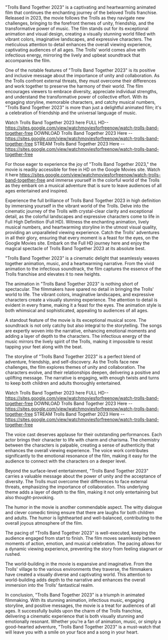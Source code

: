 "Trolls Band Together 2023" is a captivating and heartwarming animated film that continues the enchanting journey of the beloved Trolls franchise. Released in 2023, the movie follows the Trolls as they navigate new challenges, bringing to the forefront themes of unity, friendship, and the transformative power of music. The film stands out for its exceptional animation and visual design, creating a visually stunning world filled with vibrant colors, imaginative landscapes, and expressive characters. The meticulous attention to detail enhances the overall viewing experience, captivating audiences of all ages. The Trolls' world comes alive with infectious energy, mirroring the lively and upbeat soundtrack that accompanies the film.

One of the notable features of "Trolls Band Together 2023" is its positive and inclusive message about the importance of unity and collaboration. As the Trolls confront external threats, they must overcome their differences and work together to preserve the harmony of their world. The film encourages viewers to embrace diversity, appreciate individual strengths, and understand the transformative power of collective effort. With its engaging storyline, memorable characters, and catchy musical numbers, "Trolls Band Together 2023" is more than just a delightful animated film; it's a celebration of friendship and the universal language of music.

Watch Trolls Band Together 2023 here FULL HD-- https://sites.google.com/view/watchmoviesforfreenow/watch-trolls-band-together-free
DOWNLOAD Trolls Band Together 2023 Here -- https://sites.google.com/view/watchmoviesforfreenow/watch-trolls-band-together-free
STREAM Trolls Band Together 2023 Here -- https://sites.google.com/view/watchmoviesforfreenow/watch-trolls-band-together-free


For those eager to experience the joy of "Trolls Band Together 2023," the movie is readily accessible for free in HD on the Google Movies site. Watch it here https://sites.google.com/view/watchmoviesforfreenow/watch-trolls-band-together-free and immerse yourself in the colorful world of the Trolls as they embark on a musical adventure that is sure to leave audiences of all ages entertained and inspired.

Experience the full brilliance of Trolls Band Together 2023 in high definition by immersing yourself in the vibrant world of the Trolls. Delve into the cinematic journey of the Trolls with crystal-clear clarity and exceptional detail, as the colorful landscapes and expressive characters come to life in Full High Definition (Full HD). Witness the enchanting animation, lively musical numbers, and heartwarming storyline in the utmost visual quality, providing an unparalleled viewing experience. Catch the Trolls' adventures in all their glory, ensuring that every moment is a feast for the eyes, on the Google Movies site. Embark on the Full HD journey here and enjoy the magical spectacle of Trolls Band Together 2023 at its absolute best.


"Trolls Band Together 2023" is a cinematic delight that seamlessly weaves together animation, music, and a heartwarming narrative. From the vivid animation to the infectious soundtrack, the film captures the essence of the Trolls franchise and elevates it to new heights.

The animation in "Trolls Band Together 2023" is nothing short of spectacular. The filmmakers have spared no detail in bringing the Trolls' world to life. The vibrant colors, imaginative landscapes, and expressive characters create a visually stunning experience. The attention to detail is evident in every frame, making it a feast for the eyes. The animation style is both whimsical and sophisticated, appealing to audiences of all ages.

A standout feature of the movie is its exceptional musical score. The soundtrack is not only catchy but also integral to the storytelling. The songs are expertly woven into the narrative, enhancing emotional moments and adding a layer of depth to the characters. The infectious energy of the music mirrors the lively spirit of the Trolls, making it impossible to resist tapping your feet along with the beat.

The storyline of "Trolls Band Together 2023" is a perfect blend of adventure, friendship, and self-discovery. As the Trolls face new challenges, the film explores themes of unity and collaboration. The characters evolve, and their relationships deepen, delivering a positive and uplifting message. The narrative is engaging, with enough twists and turns to keep both children and adults thoroughly entertained.

Watch Trolls Band Together 2023 here FULL HD-- https://sites.google.com/view/watchmoviesforfreenow/watch-trolls-band-together-free
DOWNLOAD Trolls Band Together 2023 Here -- https://sites.google.com/view/watchmoviesforfreenow/watch-trolls-band-together-free
STREAM Trolls Band Together 2023 Here -- https://sites.google.com/view/watchmoviesforfreenow/watch-trolls-band-together-free

The voice cast deserves applause for their outstanding performances. Each actor brings their character to life with charm and charisma. The chemistry between the characters is palpable, creating a sense of authenticity that enhances the overall viewing experience. The voice work contributes significantly to the emotional resonance of the film, making it easy for the audience to connect with the characters on a deeper level.

Beyond the surface-level entertainment, "Trolls Band Together 2023" carries a valuable message about the power of unity and the acceptance of diversity. The Trolls must overcome their differences to face external threats, emphasizing the importance of collaboration. This underlying theme adds a layer of depth to the film, making it not only entertaining but also thought-provoking.

The humor in the movie is another commendable aspect. The witty dialogue and clever comedic timing ensure that there are laughs for both children and adults. The humor is lighthearted and well-balanced, contributing to the overall joyous atmosphere of the film.

The pacing of "Trolls Band Together 2023" is well-executed, keeping the audience engaged from start to finish. The film moves seamlessly between moments of action, emotion, and musical celebration. The pacing allows for a dynamic viewing experience, preventing the story from feeling stagnant or rushed.

The world-building in the movie is expansive and imaginative. From the Trolls' village to the various environments they traverse, the filmmakers have created a visually diverse and captivating world. This attention to world-building adds depth to the narrative and enhances the overall immersion into the Trolls' fantastical realm.

In conclusion, "Trolls Band Together 2023" is a triumph in animated filmmaking. With its stunning animation, infectious music, engaging storyline, and positive messages, the movie is a treat for audiences of all ages. It successfully builds upon the charm of the Trolls franchise, delivering a cinematic experience that is both visually stunning and emotionally resonant. Whether you're a fan of animation, music, or simply a good-hearted adventure, "Trolls Band Together 2023" is a must-watch that will leave you with a smile on your face and a song in your heart.
